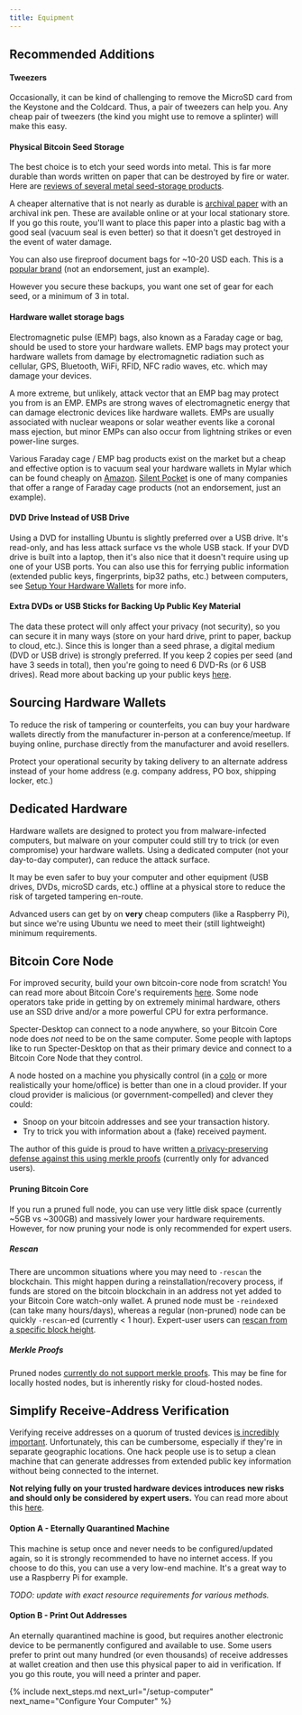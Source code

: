 ```yaml
---
title: Equipment
---
```


## Recommended Additions

#### Tweezers
Occasionally, it can be kind of challenging to remove the MicroSD card from the Keystone and the Coldcard. Thus, a pair of tweezers can help you. Any cheap pair of tweezers (the kind you might use to remove a splinter) will make this easy.

#### Physical Bitcoin Seed Storage
The best choice is to etch your seed words into metal.
This is far more durable than words written on paper that can be destroyed by fire or water.
Here are [reviews of several metal seed-storage products](https://blog.lopp.net/metal-bitcoin-seed-storage-stress-test-round-iii/).

A cheaper alternative that is not nearly as durable is [archival paper](https://en.wikipedia.org/wiki/Acid-free_paper#Archival_paper) with an archival ink pen.
These are available online or at your local stationary store.
If you go this route, you'll want to place this paper into a plastic bag with a good seal (vacuum seal is even better) so that it doesn't get destroyed in the event of water damage.

You can also use fireproof document bags for ~10-20 USD each.
This is a [popular brand](https://www.amazon.com/JUNDUN-Fireproof-Document-Waterproof-Resistant/dp/B07P2WB48X/) (not an endorsement, just an example).

However you secure these backups, you want one set of gear for each seed, or a minimum of 3 in total.

#### Hardware wallet storage bags
Electromagnetic pulse (EMP) bags, also known as a Faraday cage or bag, should be used to store your hardware wallets.
EMP bags may protect your hardware wallets from damage by electromagnetic radiation such as cellular, GPS, Bluetooth, WiFi, RFID, NFC radio waves, etc. which may damage your devices.

A more extreme, but unlikely, attack vector that an EMP bag may protect you from is an EMP.
EMPs are strong waves of electromagnetic energy that can damage electronic devices like hardware wallets.
EMPs are usually associated with nuclear weapons or solar weather events like a coronal mass ejection, but minor EMPs can also occur from lightning strikes or even power-line surges.

Various Faraday cage / EMP bag products exist on the market but a cheap and effective option is to vacuum seal your hardware wallets in Mylar which can be found cheaply on [Amazon](https://www.amazon.com/).
[Silent Pocket](https://silent-pocket.com/) is one of many companies that offer a range of Faraday cage products (not an endorsement, just an example).

#### DVD Drive Instead of USB Drive
Using a DVD for installing Ubuntu is slightly preferred over a USB drive.
It's read-only, and has less attack surface vs the whole USB stack.
If your DVD drive is built into a laptop, then it's also nice that it doesn't require using up one of your USB ports.
You can also use this for ferrying public information (extended public keys, fingerprints, bip32 paths, etc.) between computers, see [Setup Your Hardware Wallets](/setup-wallets) for more info.

#### Extra DVDs or USB Sticks for Backing Up Public Key Material
The data these protect will only affect your privacy (not security), so you can secure it in many ways (store on your hard drive, print to paper, backup to cloud, etc.).
Since this is longer than a seed phrase, a digital medium (DVD or USB drive) is strongly preferred.
If you keep 2 copies per seed (and have 3 seeds in total), then you're going to need 6 DVD-Rs (or 6 USB drives).
Read more about backing up your public keys [here](/backup-wallet/public-keys).

## Sourcing Hardware Wallets
To reduce the risk of tampering or counterfeits, you can buy your hardware wallets directly from the manufacturer in-person at a conference/meetup.
If buying online, purchase directly from the manufacturer and avoid resellers.

Protect your operational security by taking delivery to an alternate address instead of your home address (e.g. company address, PO box, shipping locker, etc.)

## Dedicated Hardware
Hardware wallets are designed to protect you from malware-infected computers, but malware on your computer could still try to trick (or even compromise) your hardware wallets.
Using a dedicated computer (not your day-to-day computer), can reduce the attack surface.

It may be even safer to buy your computer and other equipment (USB drives, DVDs, microSD cards, etc.) offline at a physical store to reduce the risk of targeted tampering en-route.

Advanced users can get by on **very** cheap computers (like a Raspberry Pi), but since we're using Ubuntu we need to meet their (still lightweight) minimum requirements.

## Bitcoin Core Node
For improved security, build your own bitcoin-core node from scratch!
You can read more about Bitcoin Core's requirements [here](https://bitcoin.org/en/bitcoin-core/features/requirements).
Some node operators take pride in getting by on extremely minimal hardware, others use an SSD drive and/or a more powerful CPU for extra performance.

Specter-Desktop can connect to a node anywhere, so your Bitcoin Core node does *not* need to be on the same computer.
Some people with laptops like to run Specter-Desktop on that as their primary device and connect to a Bitcoin Core Node that they control.

A node hosted on a machine you physically control (in a [colo](https://en.wikipedia.org/wiki/Colocation_centre) or more realistically your home/office) is better than one in a cloud provider.
If your cloud provider is malicious (or government-compelled) and clever they could:

* Snoop on your bitcoin addresses and see your transaction history.
* Try to trick you with information about a (fake) received payment.

The author of this guide is proud to have written [a privacy-preserving defense against this using merkle proofs](https://github.com/cryptoadvance/specter-desktop/pull/334) (currently only for advanced users).

#### Pruning Bitcoin Core
If you run a pruned full node, you can use very little disk space (currently ~5GB vs ~300GB) and massively lower your hardware requirements.
However, for now pruning your node is only recommended for expert users.

##### Rescan
There are uncommon situations where you may need to `-rescan` the blockchain.
This might happen during a reinstallation/recovery process, if funds are stored on the bitcoin blockchain in an address not yet added to your Bitcoin Core watch-only wallet.
A pruned node must be `-reindex`ed (can take many hours/days), whereas a regular (non-pruned) node can be quickly `-rescan`-ed (currently < 1 hour).
Expert-user users can [rescan from a specific block height](https://bitcoincore.org/en/doc/0.20.0/rpc/wallet/rescanblockchain/).

##### Merkle Proofs
Pruned nodes [currently do not support merkle proofs](https://github.com/cryptoadvance/specter-desktop/pull/334#issuecomment-685981023).
This may be fine for locally hosted nodes, but is inherently risky for cloud-hosted nodes.


## Simplify Receive-Address Verification
Verifying receive addresses on a quorum of trusted devices [is incredibly important](/known-issues/verify-receive-address).
Unfortunately, this can be cumbersome, especially if they're in separate geographic locations.
One hack people use is to setup a clean machine that can generate addresses from extended public key information without being connected to the internet.

**Not relying fully on your trusted hardware devices introduces new risks and should only be considered by expert users.**
You can read more about this [here](verify-receive-address/advanced).

#### Option A - Eternally Quarantined Machine
This machine is setup once and never needs to be configured/updated again, so it is strongly recommended to have no internet access.
If you choose to do this, you can use a very low-end machine.
It's a great way to use a Raspberry Pi for example.

*TODO: update with exact resource requirements for various methods.*

#### Option B - Print Out Addresses
An eternally quarantined machine is good, but requires another electronic device to be permanently configured and available to use.
Some users prefer to print out many hundred (or even thousands) of receive addresses at wallet creation and then use this physical paper to aid in verification.
If you go this route, you will need a printer and paper.


{% include next_steps.md next_url="/setup-computer" next_name="Configure Your Computer" %}
